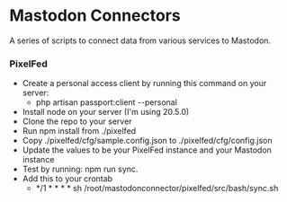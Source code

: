 # Mastodon Connectors

A series of scripts to connect data from various services to Mastodon.

### PixelFed

* Create a personal access client by running this command on your server:
  * php artisan passport:client --personal
* Install node on your server (I'm using 20.5.0)
* Clone the repo to your server
* Run npm install from ./pixelfed
* Copy ./pixelfed/cfg/sample.config.json to ./pixelfed/cfg/config.json
* Update the values to be your PixelFed instance and your Mastodon instance
* Test by running: npm run sync. 
* Add this to your crontab
  * */1 * * * * sh /root/mastodonconnector/pixelfed/src/bash/sync.sh
